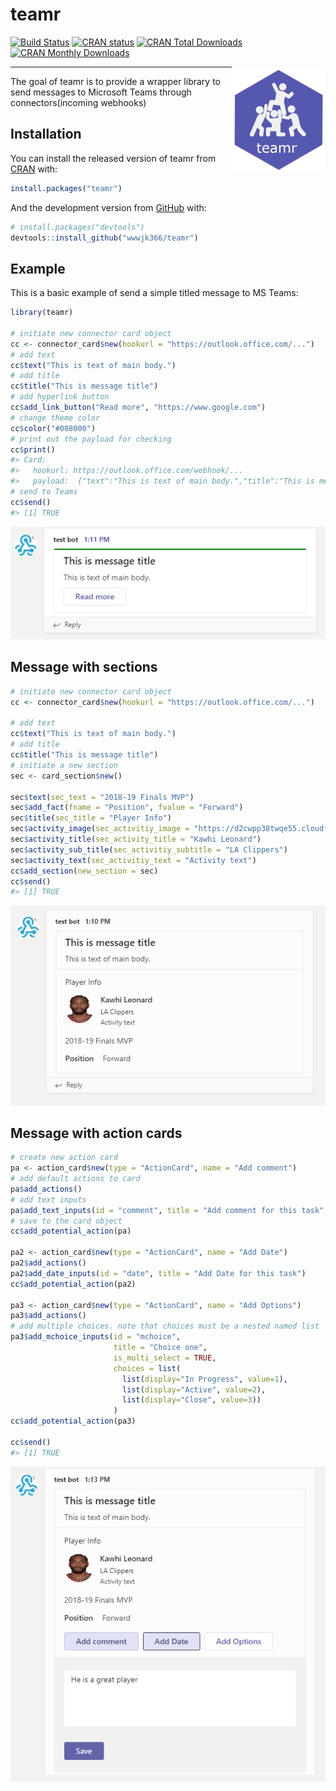 
<!-- README.md is generated from README.Rmd. Please edit that file -->

# teamr

<!-- badges: start -->
[![Build Status](https://travis-ci.com/wwwjk366/teamr.svg?branch=master)](https://travis-ci.com/wwwjk366/teamr)
[![CRAN status](https://www.r-pkg.org/badges/version/teamr)](https://cran.r-project.org/package=teamr)
[![CRAN Total Downloads](https://cranlogs.r-pkg.org/badges/grand-total/teamr)](https://cran.r-project.org/package=teamr)
[![CRAN Monthly Downloads](https://cranlogs.r-pkg.org/badges/teamr)](https://cran.r-project.org/package=teamr)
<!-- badges: end -->

<img src="inst/media/logo.png" align="right" width="150" height="170" />

-----

The goal of teamr is to provide a wrapper library to send messages to
Microsoft Teams through connectors(incoming webhooks)

## Installation

You can install the released version of teamr from
[CRAN](https://CRAN.R-project.org) with:

``` r
install.packages("teamr")
```

And the development version from [GitHub](https://github.com/) with:

``` r
# install.packages("devtools")
devtools::install_github("wwwjk366/teamr")
```

## Example

This is a basic example of send a simple titled message to MS Teams:

``` r
library(teamr)

# initiate new connector card object
cc <- connector_card$new(hookurl = "https://outlook.office.com/...")
# add text
cc$text("This is text of main body.")
# add title
cc$title("This is message title")
# add hyperlink button
cc$add_link_button("Read more", "https://www.google.com")
# change theme color
cc$color("#008000")
# print out the payload for checking
cc$print()
#> Card: 
#>   hookurl: https://outlook.office.com/webhook/...
#>   payload:  {"text":"This is text of main body.","title":"This is message title","potentialAction":[{"@context":"http://schema.org","@type":"ViewAction","name":"Read more","target":["https://www.google.com"]}],"themeColor":"#008000"}
# send to Teams
cc$send()
#> [1] TRUE
```

![](inst/media/main1.PNG)

## Message with sections

``` r
# initiate new connector card object
cc <- connector_card$new(hookurl = "https://outlook.office.com/...")

# add text
cc$text("This is text of main body.")
# add title
cc$title("This is message title")
# initiate a new section
sec <- card_section$new()

sec$text(sec_text = "2018-19 Finals MVP")
sec$add_fact(fname = "Position", fvalue = "Forward")
sec$title(sec_title = "Player Info")
sec$activity_image(sec_activitiy_image = "https://d2cwpp38twqe55.cloudfront.net/req/201905091/images/players/leonaka01.jpg")
sec$activity_title(sec_activity_title = "Kawhi Leonard")
sec$activity_sub_title(sec_activitiy_subtitle = "LA Clippers")
sec$activity_text(sec_activitiy_text = "Activity text")
cc$add_section(new_section = sec)
cc$send()
#> [1] TRUE
```

![](inst/media/kawhi1.PNG)

## Message with action cards

``` r
# create new action card
pa <- action_card$new(type = "ActionCard", name = "Add comment")
# add default actions to card
pa$add_actions()
# add text inputs
pa$add_text_inputs(id = "comment", title = "Add comment for this task", is_multi_line = TRUE)
# save to the card object
cc$add_potential_action(pa)

pa2 <- action_card$new(type = "ActionCard", name = "Add Date")
pa2$add_actions()
pa2$add_date_inputs(id = "date", title = "Add Date for this task")
cc$add_potential_action(pa2)

pa3 <- action_card$new(type = "ActionCard", name = "Add Options")
pa3$add_actions()
# add multiple choices. note that choices must be a nested named list
pa3$add_mchoice_inputs(id = "mchoice", 
                       title = "Choice one", 
                       is_multi_select = TRUE, 
                       choices = list(
                         list(display="In Progress", value=1),
                         list(display="Active", value=2),
                         list(display="Close", value=3))
                       )
cc$add_potential_action(pa3)

cc$send()
#> [1] TRUE
```

![](inst/media/kawhi2.PNG)
